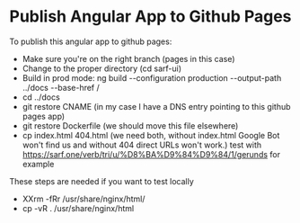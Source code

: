 # Publish Angular App to Github Pages
To publish this angular app to github pages:
* Make sure you're on the right branch (pages in this case)
* Change to the proper directory (cd sarf-ui)
* Build in prod mode: ng build --configuration production --output-path ../docs --base-href /
* cd ../docs
* git restore CNAME (in my case I have a DNS entry pointing to this github pages app)
* git restore Dockerfile (we should move this file elsewhere)
* cp index.html 404.html (we need both, without index.html Google Bot won't find us and without 404 direct URLs won't work.)
    test with https://sarf.one/verb/tri/u/%D8%BA%D9%84%D9%84/1/gerunds for example

These steps are needed if you want to test locally
* XXrm -fRr /usr/share/nginx/html/
* cp -vR . /usr/share/nginx/html